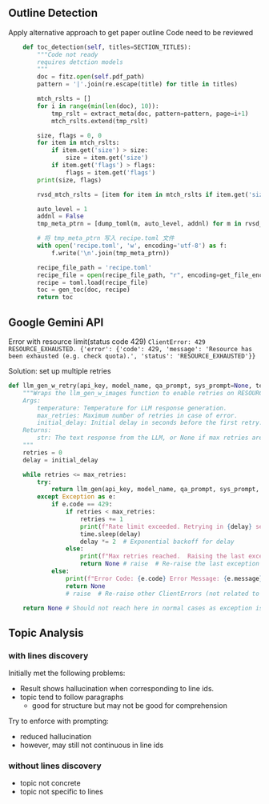 ## Outline Detection
Apply alternative approach to get paper outline
Code need to be reviewed

```python
    def toc_detection(self, titles=SECTION_TITLES):
        """Code not ready
        requires detction models
        """
        doc = fitz.open(self.pdf_path)
        pattern = '|'.join(re.escape(title) for title in titles)

        mtch_rslts = []
        for i in range(min(len(doc), 10)):
            tmp_rslt = extract_meta(doc, pattern=pattern, page=i+1)
            mtch_rslts.extend(tmp_rslt)

        size, flags = 0, 0
        for item in mtch_rslts:
            if item.get('size') > size:
                size = item.get('size')
            if item.get('flags') > flags:
                flags = item.get('flags')
        print(size, flags)

        rvsd_mtch_rslts = [item for item in mtch_rslts if item.get('size') == size and item.get('flags') == flags]

        auto_level = 1
        addnl = False
        tmp_meta_ptrn = [dump_toml(m, auto_level, addnl) for m in rvsd_mtch_rslts]

        # 将 tmp_meta_ptrn 写入 recipe.toml 文件
        with open('recipe.toml', 'w', encoding='utf-8') as f:
            f.write('\n'.join(tmp_meta_ptrn))

        recipe_file_path = 'recipe.toml'
        recipe_file = open(recipe_file_path, "r", encoding=get_file_encoding(recipe_file_path))
        recipe = toml.load(recipe_file)
        toc = gen_toc(doc, recipe)
        return toc
``` 

## Google Gemini API 
Error with resource limit(status code 429)
`ClientError: 429 RESOURCE_EXHAUSTED. {'error': {'code': 429, 'message': 'Resource has been exhausted (e.g. check quota).', 'status': 'RESOURCE_EXHAUSTED'}}`

Solution: set up multiple retries
```python
def llm_gen_w_retry(api_key, model_name, qa_prompt, sys_prompt=None, temperature=0.3, max_retries=3, initial_delay=1):
    """Wraps the llm_gen_w_images function to enable retries on RESOURCE_EXHAUSTED errors.
    Args:
        temperature: Temperature for LLM response generation.
        max_retries: Maximum number of retries in case of error.
        initial_delay: Initial delay in seconds before the first retry.
    Returns:
        str: The text response from the LLM, or None if max retries are exceeded and still error.
    """
    retries = 0
    delay = initial_delay

    while retries <= max_retries:
        try:
            return llm_gen(api_key, model_name, qa_prompt, sys_prompt, temperature)
        except Exception as e:
            if e.code == 429:
                if retries < max_retries:
                    retries += 1
                    print(f"Rate limit exceeded. Retrying in {delay} seconds (Retry {retries}/{max_retries})...")
                    time.sleep(delay)
                    delay *= 2  # Exponential backoff for delay
                else:
                    print(f"Max retries reached.  Raising the last exception.")
                    return None # raise  # Re-raise the last exception if max retries are exhausted
            else:
                print(f"Error Code: {e.code} Error Message: {e.message}")
                return None
                # raise  # Re-raise other ClientErrors (not related to resource exhaustion)

    return None # Should not reach here in normal cases as exception is re-raised or value is returned in try block
```

## Topic Analysis

### with lines discovery
Initially met the following problems:
- Result shows hallucination when corresponding to line ids.
- topic tend to follow paragraphs
  - good for structure but may not be good for comprehension

Try to enforce with prompting:
- reduced hallucination
- however, may still not continuous in line ids

### without lines discovery
- topic not concrete
- topic not specific to lines

